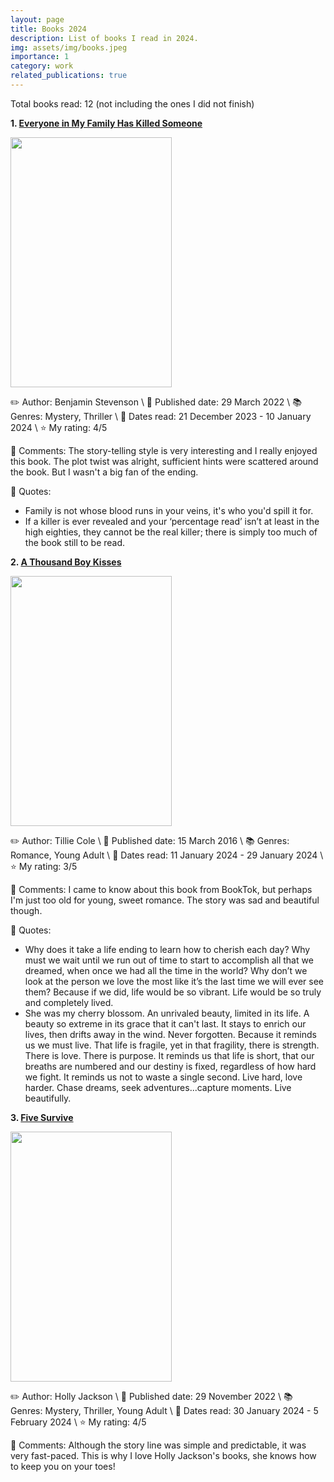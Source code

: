 ```yaml
---
layout: page
title: Books 2024
description: List of books I read in 2024.
img: assets/img/books.jpeg
importance: 1
category: work
related_publications: true
---
```


Total books read: 12 (not including the ones I did not finish)

**1. [Everyone in My Family Has Killed Someone](https://www.goodreads.com/book/show/60879779-everyone-in-my-family-has-killed-someone?ac=1&from_search=true&qid=nxeKyaMwVx&rank=1)**

<img src="https://images-na.ssl-images-amazon.com/images/S/compressed.photo.goodreads.com/books/1663127884i/60879779.jpg" width="258" height="400">

✏️ Author: Benjamin Stevenson \\
📅 Published date: 29 March 2022 \\
📚 Genres: Mystery, Thriller \\
📅 Dates read: 21 December 2023 - 10 January 2024 \\
⭐ My rating: 4/5

📝 Comments: The story-telling style is very interesting and I really enjoyed this book. The plot twist was alright, sufficient hints were scattered around the book. But I wasn't a big fan of the ending.

💬 Quotes:
- Family is not whose blood runs in your veins, it's who you'd spill it for.
- If a killer is ever revealed and your ‘percentage read’ isn’t at least in the high eighties, they cannot be the real killer; there is simply too much of the book still to be read.

**2. [A Thousand Boy Kisses](https://www.goodreads.com/book/show/25912358-a-thousand-boy-kisses?from_search=true&from_srp=true&qid=LBC4MvVyvI&rank=1)**

<img src="https://images-na.ssl-images-amazon.com/images/S/compressed.photo.goodreads.com/books/1453299050i/25912358.jpg" width="258" height="400">

✏️ Author: Tillie Cole \\
📅 Published date: 15 March 2016 \\
📚 Genres: Romance, Young Adult \\
📅 Dates read: 11 January 2024 - 29 January 2024 \\
⭐ My rating: 3/5

📝 Comments: I came to know about this book from BookTok, but perhaps I'm just too old for young, sweet romance. The story was sad and beautiful though.

💬 Quotes:
- Why does it take a life ending to learn how to cherish each day? Why must we wait until we run out of time to start to accomplish all that we dreamed, when once we had all the time in the world? Why don’t we look at the person we love the most like it’s the last time we will ever see them? Because if we did, life would be so vibrant. Life would be so truly and completely lived.
- She was my cherry blossom. An unrivaled beauty, limited in its life. A beauty so extreme in its grace that it can't last. It stays to enrich our lives, then drifts away in the wind. Never forgotten. Because it reminds us we must live. That life is fragile, yet in that fragility, there is strength. There is love. There is purpose. It reminds us that life is short, that our breaths are numbered and our destiny is fixed, regardless of how hard we fight. It reminds us not to waste a single second. Live hard, love harder. Chase dreams, seek adventures...capture moments. Live beautifully.

**3. [Five Survive](https://www.goodreads.com/book/show/61313902-five-survive?from_search=true&from_srp=true&qid=fbw4OcDZTr&rank=1)**

<img src="https://images-na.ssl-images-amazon.com/images/S/compressed.photo.goodreads.com/books/1664370443i/61313902.jpg" width="258" height="400">

✏️ Author: Holly Jackson \\
📅 Published date: 29 November 2022 \\
📚 Genres: Mystery, Thriller, Young Adult \\
📅 Dates read: 30 January 2024 - 5 February 2024 \\
⭐ My rating: 4/5

📝 Comments: Although the story line was simple and predictable, it was very fast-paced. This is why I love Holly Jackson's books, she knows how to keep you on your toes!



